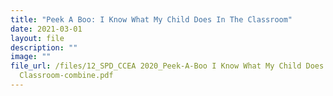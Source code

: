```yaml
---
title: "Peek A Boo: I Know What My Child Does In The Classroom"
date: 2021-03-01
layout: file
description: ""
image: ""
file_url: /files/12_SPD_CCEA 2020_Peek-A-Boo I Know What My Child Does In The
  Classroom-combine.pdf
---
```


